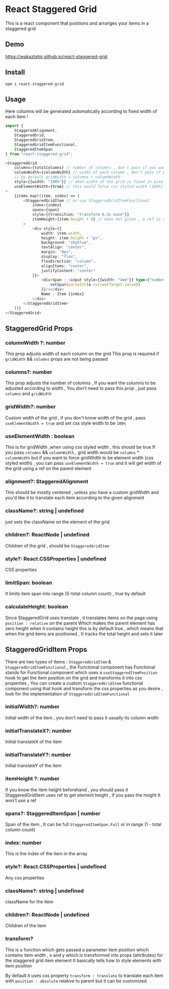 # React Staggered Grid

This is a react component that positions and arranges your items in a staggered grid

## Demo

https://wakaztahir.github.io/react-staggered-grid

## Install

`npm i react-staggered-grid`

## Usage

Here columns will be generated automatically according to fixed width of each item !

```typescript jsx
import {
    StaggeredAlignment,
    StaggeredGrid,
    StaggeredGridItem,
    StaggeredGridItemFunctional,
    StaggeredItemSpan
} from "react-staggered-grid";

<StaggeredGrid
    columns={totalColumns} // number of columns , don't pass if you want it to be gridWidth / columnWidth
    columnWidth={columnWidth} // width of each column , don't pass if you want it to be gridWidth / columns
    // by default gridWidth = columns * columnWidth
    style={{width: "100%"}} // when width of the grid is fixed in pixels , use gridWidth prop
    useElementWidth={true} // this would force css styled width (100%) calculated using a ref
>
    {items.map((item, index) => (
        <StaggeredGridItem // or use StaggeredGridItemFunctional
            index={index}
            spans={span}
            style={{transition: "transform 0.3s ease"}}
            itemHeight={item.height + 8} // when not given , a ref is used to get element height
        >
            <div style={{
                width: item.width,
                height: item.height + "px",
                background: "skyblue",
                textAlign: "center",
                margin: "8px",
                display: "flex",
                flexDirection: "column",
                alignItems: "center",
                justifyContent: "center"
            }}>
                <div>Span : <input style={{width: "4em"}} type={"number"} value={span} onChange={(e) => {
                    setSpan(parseInt(e.currentTarget.value))
                }}/></div>
                Name : Item {index}
            </div>
        </StaggeredGridItem>
    ))}
</StaggeredGrid>
```

## StaggeredGrid Props

### columnWidth ?: number

This prop adjusts width of each column on the grid This prop is required if `gridWidth` && `columns` props are not being
passed

### columns?: number

This prop adjusts the number of columns , If you want the columns to be adjusted according to width , You don't need to
pass this prop , just pass `columns` and `gridWidth`

### gridWidth?: number

Custom width of the grid , if you don't know width of the grid , pass `useElementWidth = true` and set css style width
to be `100%`

### useElementWidth : boolean

This is for gridWidth ,when using css styled width , this should be true If you pass `columns` && `columnWidth` , grid
width would be `columns` * `columnWidth` but if you want to force gridWidth to be element width (css styled width) , you
can pass `useElementWidth = true` and it will get width of the grid using a ref on the parent element

### alignment?: StaggeredAlignment

This should be mostly centered , unless you have a custom gridWidth and you'd like it to translate each item according
to the given alignment

### className?: string | undefined

just sets the className on the element of the grid

### children?: ReactNode | undefined

Children of the grid , should be `StaggeredGridItem`

### style?: React.CSSProperties | undefined

CSS properties

### limitSpan: boolean

It limits item span into range (0-total column count) , true by default

### calculateHeight: boolean

Since StaggeredGrid uses translate , it translates items on the page using `position : relative` on the parent Which
makes the parent element has zero height when it contains height this is by default true , which means that when the
grid items are positioned , It tracks the total height and sets it later

## StaggeredGridItem Props

There are two types of items : `StaggeredGridItem` & `StaggeredGridItemFunctional` , the Functional component has
Functional stands for Functional component which uses a `useStaggeredItemPosition` hook to get the item position on the
grid and transforms it into css properties , You can create a custom `StaggeredGridItem` functional component using that
hook and transform the css properties as you desire , look for the implementation of `StaggeredGridItemFunctional`

### initialWidth?: number

Initial width of the item , you don't need to pass it usually its column width

### initialTranslateX?: number

Initial translateX of the item

### initialTranslateY?: number

Initial translateY of the item

### itemHeight ?: number

If you know the item height beforehand , you should pass it StaggeredGridItem uses ref to get element height , if you
pass the height It won't use a ref

### spans?: StaggeredItemSpan | number

Span of the item , It can be full `StaggeredItemSpan.Full` or in range (1 - total column count)

### index: number

This is the index of the item in the array

### style?: React.CSSProperties | undefined

Any css properties

### className?: string | undefined

className for the item

### children?: ReactNode | undefined

Children of the item

### transform?

This is a function which gets passed a parameter item position which contains item width , x and y which is
transformed into props (attributes) for the staggered grid item element It basically tells how to style elements with
item position

By default it uses css property `transform : translate` to translate each item with `position : absolute` relative to
parent but it can be customized